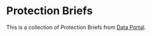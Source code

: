 # Protection Briefs

This is a collection of Protection Briefs from [Data Portal](https://data.unhcr.org/).